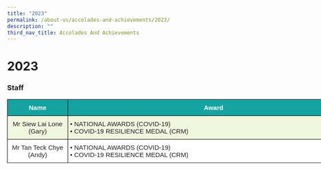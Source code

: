 ```yaml
---
title: "2023"
permalink: /about-us/accolades-and-achievements/2023/
description: ""
third_nav_title: Accolades And Achievements
---
```

# 2023
### Staff

<style type="text/css">
.tg  {border-collapse:collapse;border-spacing:0;}
.tg td{border-color:black;border-style:solid;border-width:1px;font-family:Arial, sans-serif;font-size:14px;
  overflow:hidden;padding:10px 5px;word-break:normal;}
.tg th{border-color:black;border-style:solid;border-width:1px;font-family:Arial, sans-serif;font-size:14px;
  font-weight:normal;overflow:hidden;padding:10px 5px;word-break:normal;}
.tg .tg-zjy1{background-color:#FFF;color:#222;font-size:15px;text-align:left;vertical-align:top}
.tg .tg-c1ao{background-color:#F1F6DF;color:#222;font-size:15px;text-align:center;vertical-align:top}
.tg .tg-mlub{background-color:#14A3A1;color:#FFF;font-size:15px;font-weight:bold;text-align:center;vertical-align:middle}
.tg .tg-e942{background-color:#F1F6DF;color:#222;font-size:15px;text-align:left;vertical-align:top}
.tg .tg-1p05{background-color:#FFF;color:#222;font-size:15px;text-align:center;vertical-align:top}
</style>
<span style="font-weight:400;font-style:normal;text-decoration:none">
		
  </span><table class="tg" style="undefined;table-layout: fixed; width: 822px">
<colgroup>
<col style="width: 141px">
<col style="width: 681px">
</colgroup>
<thead>
  <tr>
    <th class="tg-mlub"><span style="color:#FFF;background-color:#14A3A1">Name</span></th>
    <th class="tg-mlub"><span style="color:#FFF;background-color:#14A3A1">Award</span></th>
  </tr>
</thead>
<tbody>
  <tr>
    <td class="tg-c1ao">Mr Siew Lai Lone (Gary) <br></td>
    <td class="tg-e942"><span style="font-weight:400;font-style:normal;text-decoration:none">• </span>NATIONAL AWARDS (COVID-19)<br><span style="font-weight:400;font-style:normal;text-decoration:none">• </span>COVID-19 RESILIENCE MEDAL (CRM)<br></td></tr>
  <tr>
    <td class="tg-1p05">Mr Tan Teck Chye (Andy)</td>
    <td class="tg-zjy1"><span style="font-weight:400;font-style:normal;text-decoration:none">• </span>NATIONAL AWARDS (COVID-19)<br><span style="font-weight:400;font-style:normal;text-decoration:none">• </span>COVID-19 RESILIENCE MEDAL (CRM)<br></td>
  </tr>
  <tr>
   
  </tr>
</tbody>
</table>
